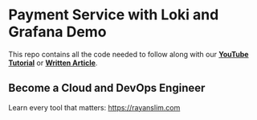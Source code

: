 # Payment Service with Loki and Grafana Demo

This repo contains all the code needed to follow along with our **[YouTube Tutorial](https://youtu.be/iMoJE4ZsKSM)** or **[Written Article](https://kubernetestraining.io/blog/loki-grafana-promtail-quickstart-with-docker-compose)**.

## Become a Cloud and DevOps Engineer

Learn every tool that matters: https://rayanslim.com
